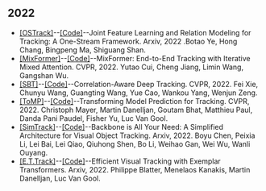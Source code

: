 ## 2022
* [[OSTrack]](https://arxiv.org/pdf/2203.11991v1.pdf)--[[Code]](https://github.com/botaoye/OSTrack)--Joint Feature Learning and Relation Modeling for Tracking: A One-Stream Framework. Arxiv, 2022 .Botao Ye, Hong Chang, Bingpeng Ma, Shiguang Shan.
* [[MixFormer]](https://arxiv.org/pdf/2203.11082.pdf)--[[Code]](https://github.com/MCG-NJU/MixFormer)--MixFormer: End-to-End Tracking with Iterative Mixed Attention. CVPR, 2022.
Yutao Cui, Cheng Jiang, Limin Wang, Gangshan Wu.
* [[SBT]](https://arxiv.org/abs/2203.01666)--[[Code]](https://github.com/wangdongdut/Online-Visual-Tracking-SOTA/blob/master)--Correlation-Aware Deep Tracking. CVPR, 2022. Fei Xie, Chunyu Wang, Guangting Wang, Yue Cao, Wankou Yang, Wenjun Zeng.
* [[ToMP]](https://arxiv.org/abs/2203.11192)--[[Code]](https://github.com/visionml/pytracking)--Transforming Model Prediction for Tracking. CVPR, 2022. Christoph Mayer, Martin Danelljan, Goutam Bhat, Matthieu Paul, Danda Pani Paudel, Fisher Yu, Luc Van Gool.
* [[SimTrack]](https://arxiv.org/abs/2203.05328)--[[Code]](https://github.com/wangdongdut/Online-Visual-Tracking-SOTA/blob/master)--Backbone is All Your Need: A Simplified Architecture for Visual Object Tracking. Arxiv, 2022. Boyu Chen, Peixia Li, Lei Bai, Lei Qiao, Qiuhong Shen, Bo Li, Weihao Gan, Wei Wu, Wanli Ouyang. 
* [[E.T.Track]](https://arxiv.org/abs/2112.09686)--[[Code]](https://github.com/wangdongdut/Online-Visual-Tracking-SOTA/blob/master)--Efficient Visual Tracking with Exemplar Transformers. Arxiv, 2022. Philippe Blatter, Menelaos Kanakis, Martin Danelljan, Luc Van Gool. 
